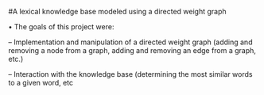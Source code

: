 #A lexical knowledge base modeled using a directed weight graph 


• The goals of this project were:

  – Implementation and manipulation of a directed weight graph
  (adding and removing a node from a graph, adding and
  removing an edge from a graph, etc.)
  
  
  – Interaction with the knowledge base (determining the most
  similar words to a given word, etc
